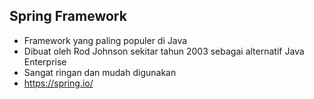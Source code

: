 
## Spring Framework

- Framework yang paling populer di Java
- Dibuat oleh Rod Johnson sekitar tahun 2003 sebagai alternatif Java Enterprise
- Sangat ringan dan mudah digunakan
- https://spring.io/
